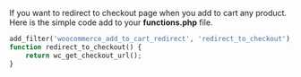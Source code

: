 If you want to redirect to checkout page when you add to cart any product. Here is the simple code add to your **functions.php** file.
```php
add_filter('woocommerce_add_to_cart_redirect', 'redirect_to_checkout');
function redirect_to_checkout() {
    return wc_get_checkout_url();
}
```